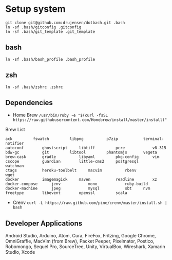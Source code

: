 # Setup system

```
git clone git@github.com:drujensen/dotbash.git .bash
ln -sf .bash/gitconfig .gitconfig
ln -sf .bash/git_template .git_template
```

## bash
```
ln -sf .bash/bash_profile .bash_profile
```

## zsh
```
ln -sf .bash/zshrc .zshrc
```

## Dependencies

- Home Brew `/usr/bin/ruby -e "$(curl -fsSL https://raw.githubusercontent.com/Homebrew/install/master/install)"`

Brew List
```
ack			fswatch			libpng			p7zip			terminal-notifier
autoconf		ghostscript		libtiff			pcre			v8-315
bdw-gc			git			libtool			phantomjs		vegeta
brew-cask		gradle			libyaml			pkg-config		vim
cscope			guardian		little-cms2		postgresql		watchman
ctags			heroku-toolbelt		macvim			rbenv			wget
docker			imagemagick		maven			readline		xz
docker-compose		jenv			mono			ruby-build
docker-machine		jpeg			mysql			sbt     nvm
freetype		libevent		openssl			scala
```
- Crenv `curl -L https://raw.github.com/pine/crenv/master/install.sh | bash`

## Developer Applications

Android Studio, Arduino, Atom, Cura, FireFox, Fritzing, Google Chrome, OmniGraffle, MacVim (from Brew), Packet Peeper, Pixelmator, Postico, Robomongo, Sequel Pro, SourceTree, Unity, VirtualBox, Wireshark, Xamarin Studio, Xcode
